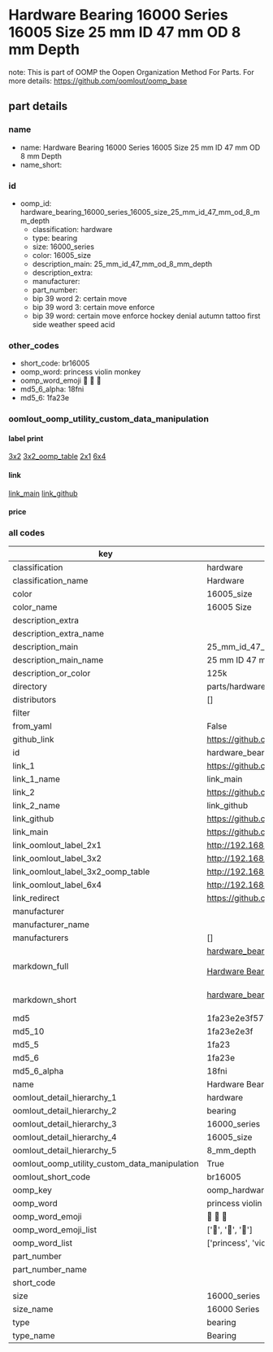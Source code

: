 # Hardware Bearing 16000 Series 16005 Size 25 mm ID 47 mm OD 8 mm Depth  

note: This is part of OOMP the Oopen Organization Method For Parts. For more details: https://github.com/oomlout/oomp_base

##  part details
  







### name
* name: Hardware Bearing 16000 Series 16005 Size 25 mm ID 47 mm OD 8 mm Depth
* name_short: 
### id
* oomp_id: hardware_bearing_16000_series_16005_size_25_mm_id_47_mm_od_8_mm_depth
  * classification: hardware
  * type: bearing
  * size: 16000_series
  * color: 16005_size
  * description_main: 25_mm_id_47_mm_od_8_mm_depth
  * description_extra: 
  * manufacturer: 
  * part_number: 
  * bip 39 word 2: certain move
  * bip 39 word 3: certain move enforce
  * bip 39 word: certain move enforce hockey denial autumn tattoo first side weather speed acid

### other_codes
* short_code: br16005
* oomp_word: princess violin monkey
* oomp_word_emoji :princess: :violin: :monkey:
* md5_6_alpha: 18fni
* md5_6: 1fa23e






### oomlout_oomp_utility_custom_data_manipulation
#### label print
[3x2](http://192.168.1.245:1112/?label=oomp%2018fni)
[3x2_oomp_table](http://192.168.1.108:1112/?label=oomp%2018fni)
[2x1](http://192.168.1.242:1112/?label=oomp%2018fni)
[6x4](http://192.168.1.55:1112/?label=oomp%2018fni)    

#### link

[link_main](https://github.com/oomlout/oomlout_oomp_version_1_messy/tree/main/parts/hardware_bearing_16000_series_16005_size_25_mm_id_47_mm_od_8_mm_depth) [link_github](https://github.com/oomlout/oomlout_oomp_version_1_messy/tree/main/parts/hardware_bearing_16000_series_16005_size_25_mm_id_47_mm_od_8_mm_depth)                             

#### price







### all codes 
| key | value |  
| --- | --- |  
| classification | hardware |  
| classification_name | Hardware |  
| color | 16005_size |  
| color_name | 16005 Size |  
| description_extra |  |  
| description_extra_name |  |  
| description_main | 25_mm_id_47_mm_od_8_mm_depth |  
| description_main_name | 25 mm ID 47 mm OD 8 mm Depth |  
| description_or_color | 125k |  
| directory | parts/hardware_bearing_16000_series_16005_size_25_mm_id_47_mm_od_8_mm_depth |  
| distributors | [] |  
| filter |  |  
| from_yaml | False |  
| github_link | https://github.com/oomlout/oomlout_oomp_part_src/tree/main/parts/hardware_bearing_16000_series_16005_size_25_mm_id_47_mm_od_8_mm_depth |  
| id | hardware_bearing_16000_series_16005_size_25_mm_id_47_mm_od_8_mm_depth |  
| link_1 | https://github.com/oomlout/oomlout_oomp_version_1_messy/tree/main/parts/hardware_bearing_16000_series_16005_size_25_mm_id_47_mm_od_8_mm_depth |  
| link_1_name | link_main |  
| link_2 | https://github.com/oomlout/oomlout_oomp_version_1_messy/tree/main/parts/hardware_bearing_16000_series_16005_size_25_mm_id_47_mm_od_8_mm_depth |  
| link_2_name | link_github |  
| link_github | https://github.com/oomlout/oomlout_oomp_version_1_messy/tree/main/parts/hardware_bearing_16000_series_16005_size_25_mm_id_47_mm_od_8_mm_depth |  
| link_main | https://github.com/oomlout/oomlout_oomp_version_1_messy/tree/main/parts/hardware_bearing_16000_series_16005_size_25_mm_id_47_mm_od_8_mm_depth |  
| link_oomlout_label_2x1 | http://192.168.1.242:1112/?label=oomp%2018fni |  
| link_oomlout_label_3x2 | http://192.168.1.245:1112/?label=oomp%2018fni |  
| link_oomlout_label_3x2_oomp_table | http://192.168.1.108:1112/?label=oomp%2018fni |  
| link_oomlout_label_6x4 | http://192.168.1.55:1112/?label=oomp%2018fni |  
| link_redirect | https://github.com/oomlout/oomlout_oomp_version_1_messy/tree/main/parts/hardware_bearing_16000_series_16005_size_25_mm_id_47_mm_od_8_mm_depth |  
| manufacturer |  |  
| manufacturer_name |  |  
| manufacturers | [] |  
| markdown_full | [hardware_bearing_16000_series_16005_size_25_mm_id_47_mm_od_8_mm_depth](none)<br>[](none)<br>[Hardware Bearing 16000 Series 16005 Size 25 Mm Id 47 Mm Od 8 Mm Depth](none)<br><br> |  
| markdown_short | [hardware_bearing_16000_series_16005_size_25_mm_id_47_mm_od_8_mm_depth](none)<br><br> |  
| md5 | 1fa23e2e3f577bc83e9d36c69464312d |  
| md5_10 | 1fa23e2e3f |  
| md5_5 | 1fa23 |  
| md5_6 | 1fa23e |  
| md5_6_alpha | 18fni |  
| name | Hardware Bearing 16000 Series 16005 Size 25 mm ID 47 mm OD 8 mm Depth |  
| oomlout_detail_hierarchy_1 | hardware |  
| oomlout_detail_hierarchy_2 | bearing |  
| oomlout_detail_hierarchy_3 | 16000_series |  
| oomlout_detail_hierarchy_4 | 16005_size |  
| oomlout_detail_hierarchy_5 | 8_mm_depth |  
| oomlout_oomp_utility_custom_data_manipulation | True |  
| oomlout_short_code | br16005 |  
| oomp_key | oomp_hardware_bearing_16000_series_16005_size_25_mm_id_47_mm_od_8_mm_depth |  
| oomp_word | princess violin monkey |  
| oomp_word_emoji | :princess: :violin: :monkey: |  
| oomp_word_emoji_list | [':princess:', ':violin:', ':monkey:'] |  
| oomp_word_list | ['princess', 'violin', 'monkey'] |  
| part_number |  |  
| part_number_name |  |  
| short_code |  |  
| size | 16000_series |  
| size_name | 16000 Series |  
| type | bearing |  
| type_name | Bearing |  
